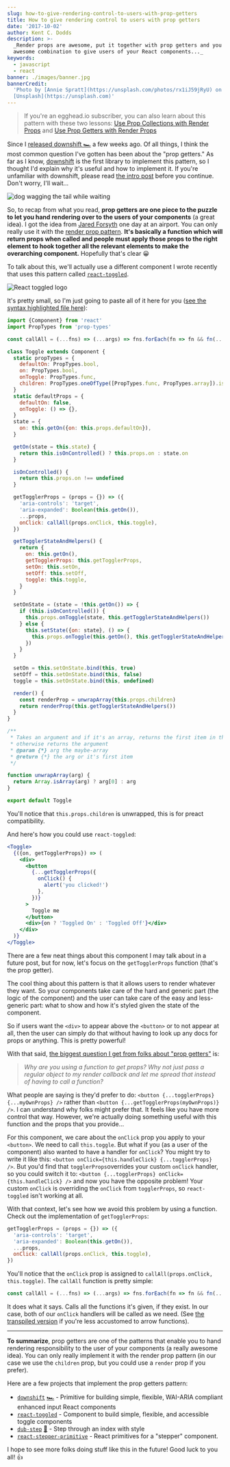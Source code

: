 ```yaml
---
slug: how-to-give-rendering-control-to-users-with-prop-getters
title: How to give rendering control to users with prop getters
date: '2017-10-02'
author: Kent C. Dodds
description: >-
  _Render props are awesome, put it together with prop getters and you have an
  awesome combination to give users of your React components..._
keywords:
  - javascript
  - react
banner: ./images/banner.jpg
bannerCredit:
  'Photo by [Annie Spratt](https://unsplash.com/photos/rx1iJ59jRyU) on
  [Unsplash](https://unsplash.com)'
---
```


> If you're an egghead.io subscriber, you can also learn about this pattern with
> these two lessons:
> [Use Prop Collections with Render Props](https://egghead.io/lessons/react-use-prop-collections-with-render-props)
> and
> [Use Prop Getters with Render Props](https://egghead.io/lessons/react-use-prop-getters-with-render-props)

Since I [released downshift 🏎](/blog/introducing-downshift-for-react) a few
weeks ago. Of all things, I think the most common question I've gotten has been
about the "prop getters." As far as I know,
[downshift](https://github.com/downshift-js/downshift) is the first library to
implement this pattern, so I thought I'd explain why it's useful and how to
implement it. If you're unfamiliar with downshift, please read
[the intro post](/blog/introducing-downshift-for-react) before you continue.
Don't worry, I'll wait...

![dog wagging the tail while waiting](./images/0.gif)

So, to recap from what you read, **prop getters are one piece to the puzzle to
let you hand rendering over to the users of your components** (a great idea). I
got the idea from [Jared Forsyth](https://twitter.com/jaredforsyth) one day at
an airport. You can only really use it with the
[render prop pattern](https://cdb.reacttraining.com/use-a-render-prop-50de598f11ce).
**It's basically a function which will return props when called and people must
apply those props to the right element to hook together all the relevant
elements to make the overarching component.** Hopefully that's clear 😀

To talk about this, we'll actually use a different component I wrote recently
that uses this pattern called
[`react-toggled`](https://github.com/kentcdodds/react-toggled).

![React toggled logo](./images/1.png)

It's pretty small, so I'm just going to paste all of it here for you
([see the syntax highlighted file here](https://github.com/kentcdodds/react-toggled/blob/master/src/index.js)):

```js
import {Component} from 'react'
import PropTypes from 'prop-types'

const callAll = (...fns) => (...args) => fns.forEach(fn => fn && fn(...args))

class Toggle extends Component {
  static propTypes = {
    defaultOn: PropTypes.bool,
    on: PropTypes.bool,
    onToggle: PropTypes.func,
    children: PropTypes.oneOfType([PropTypes.func, PropTypes.array]).isRequired,
  }
  static defaultProps = {
    defaultOn: false,
    onToggle: () => {},
  }
  state = {
    on: this.getOn({on: this.props.defaultOn}),
  }

  getOn(state = this.state) {
    return this.isOnControlled() ? this.props.on : state.on
  }

  isOnControlled() {
    return this.props.on !== undefined
  }

  getTogglerProps = (props = {}) => ({
    'aria-controls': 'target',
    'aria-expanded': Boolean(this.getOn()),
    ...props,
    onClick: callAll(props.onClick, this.toggle),
  })

  getTogglerStateAndHelpers() {
    return {
      on: this.getOn(),
      getTogglerProps: this.getTogglerProps,
      setOn: this.setOn,
      setOff: this.setOff,
      toggle: this.toggle,
    }
  }

  setOnState = (state = !this.getOn()) => {
    if (this.isOnControlled()) {
      this.props.onToggle(state, this.getTogglerStateAndHelpers())
    } else {
      this.setState({on: state}, () => {
        this.props.onToggle(this.getOn(), this.getTogglerStateAndHelpers())
      })
    }
  }

  setOn = this.setOnState.bind(this, true)
  setOff = this.setOnState.bind(this, false)
  toggle = this.setOnState.bind(this, undefined)

  render() {
    const renderProp = unwrapArray(this.props.children)
    return renderProp(this.getTogglerStateAndHelpers())
  }
}

/**
 * Takes an argument and if it's an array, returns the first item in the array
 * otherwise returns the argument
 * @param {*} arg the maybe-array
 * @return {*} the arg or it's first item
 */

function unwrapArray(arg) {
  return Array.isArray(arg) ? arg[0] : arg
}

export default Toggle
```

You'll notice that `this.props.children` is unwrapped, this is for preact
compatibility.

And here's how you could use `react-toggled`:

```jsx
<Toggle>
  {({on, getTogglerProps}) => (
    <div>
      <button
        {...getTogglerProps({
          onClick() {
            alert('you clicked!')
          },
        })}
      >
        Toggle me
      </button>
      <div>{on ? 'Toggled On' : 'Toggled Off'}</div>
    </div>
  )}
</Toggle>
```

There are a few neat things about this component I may talk about in a future
post, but for now, let's focus on the `getTogglerProps` function (that's the
prop getter).

The cool thing about this pattern is that it allows users to render whatever
they want. So your components take care of the hard and generic part (the logic
of the component) and the user can take care of the easy and less-generic part:
what to show and how it's styled given the state of the component.

So if users want the `<div>` to appear above the `<button>` or to not appear at
all, then the user can simply do that without having to look up any docs for
props or anything. This is pretty powerful!

With that said,
[the biggest question I get from folks about "prop getters"](https://twitter.com/sprjrx/status/908367026619506688)
is:

> _Why are you using a function to get props? Why not just pass a regular object
> to my render callback and let me spread that instead of having to call a
> function?_

What people are saying is they'd prefer to do:
`<button {...togglerProps} {...myOwnProps} />` rather than
`<button {...getTogglerProps(myOwnProps)} />`. I can understand why folks might
prefer that. It feels like you have more control that way. However, we're
actually doing something useful with this function and the props that you
provide...

For this component, we care about the `onClick` prop you apply to your
`<button>`. We need to call `this.toggle`. But what if you (as a user of the
component) also wanted to have a handler for `onClick`? You might try to write
it like this: `<button onClick={this.handleClick} {...togglerProps} />`. But
you'd find that `togglerProps`overrides your custom `onClick` handler, so you
could switch it to: `<button {...togglerProps} onClick={this.handleClick} />`
and now you have the opposite problem! Your custom `onClick` is overriding the
`onClick` from `togglerProps`, so `react-toggled` isn't working at all.

With that context, let's see how we avoid this problem by using a function.
Check out the implementation of `getTogglerProps`:

```js
getTogglerProps = (props = {}) => ({
  'aria-controls': 'target',
  'aria-expanded': Boolean(this.getOn()),
  ...props,
  onClick: callAll(props.onClick, this.toggle),
})
```

You'll notice that the `onClick` prop is assigned to
`callAll(props.onClick, this.toggle)`. The `callAll` function is pretty simple:

```js
const callAll = (...fns) => (...args) => fns.forEach(fn => fn && fn(...args))
```

It does what it says. Calls all the functions it's given, if they exist. In our
case, both of our `onClick` handlers will be called as we need. (See
[the transpiled version](http://babeljs.io/repl/#?babili=false&browsers=&build=&builtIns=false&code_lz=MYewdgzgLgBMCGAbRBBZMC8MAUA6fAZpAJSYB8O-u8ATgOYSkYVES4Eg0Ci8wAFtiLkYQgGSiRYPPloNixIA&debug=false&circleciRepo=&evaluate=true&lineWrap=false&presets=env&prettier=false&targets=&version=6.26.0)
if you're less accustomed to arrow functions).

---

**To summarize**, prop getters are one of the patterns that enable you to hand
rendering responsibility to the user of your components (a really awesome idea).
You can only really implement it with the render prop pattern (in our case we
use the `children` prop, but you could use a `render` prop if you prefer).

Here are a few projects that implement the prop getters pattern:

- [`downshift`](https://github.com/downshift-js/downshift)
  [🏎](https://github.com/downshift-js/downshift) - Primitive for building
  simple, flexible, WAI-ARIA compliant enhanced input React components
- [`react-toggled`](https://github.com/kentcdodds/react-toggled) - Component to
  build simple, flexible, and accessible toggle components
- [`dub-step`](https://github.com/infiniteluke/dub-step)
  [🕺](https://github.com/infiniteluke/dub-step) - Step through an index with
  style
- [`react-stepper-primitive`](https://github.com/ajoslin/react-stepper-primitive) -
  React primitives for a "stepper" component.

I hope to see more folks doing stuff like this in the future! Good luck to you
all! 👍
